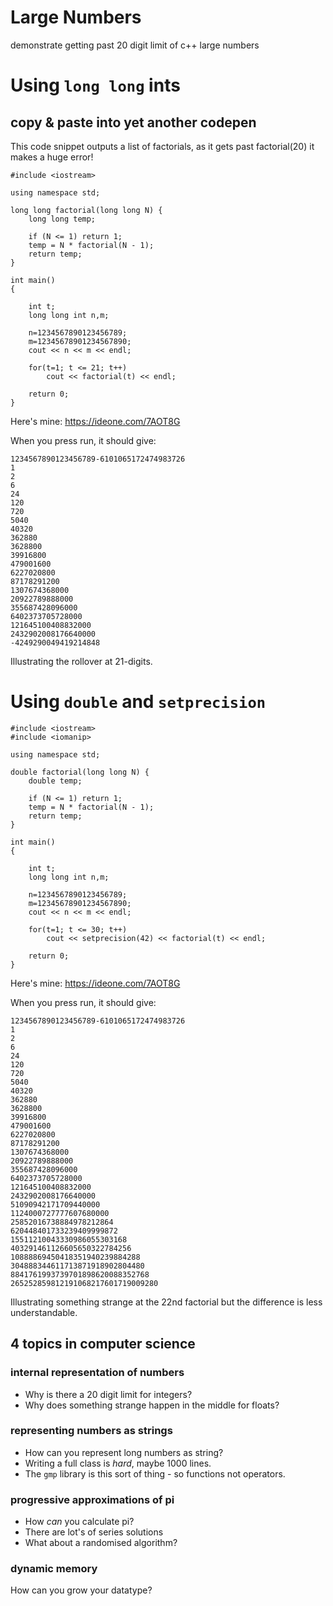 # Large Numbers
demonstrate getting past 20 digit limit of c++ large numbers

# Using `long long` ints
## copy & paste into yet another codepen

This code snippet outputs a list of factorials, as it gets past factorial(20) it makes a huge error!

```
#include <iostream>

using namespace std;

long long factorial(long long N) {
	long long temp;

	if (N <= 1) return 1;
	temp = N * factorial(N - 1);
	return temp;
}

int main()
{

    int t;
	long long int n,m;
	
	n=1234567890123456789;
	m=12345678901234567890;
    cout << n << m << endl;
    
    for(t=1; t <= 21; t++)
        cout << factorial(t) << endl;

    return 0;
}
```

Here's mine: https://ideone.com/7AOT8G

When you press run, it should give:

```
1234567890123456789-6101065172474983726
1
2
6
24
120
720
5040
40320
362880
3628800
39916800
479001600
6227020800
87178291200
1307674368000
20922789888000
355687428096000
6402373705728000
121645100408832000
2432902008176640000
-4249290049419214848

```

Illustrating the rollover at 21-digits.

# Using `double` and `setprecision` 

```
#include <iostream>
#include <iomanip>

using namespace std;

double factorial(long long N) {
	double temp;

	if (N <= 1) return 1;
	temp = N * factorial(N - 1);
	return temp;
}

int main()
{

    int t;
	long long int n,m;
	
	n=1234567890123456789;
	m=12345678901234567890;
    cout << n << m << endl;
    
    for(t=1; t <= 30; t++)
        cout << setprecision(42) << factorial(t) << endl;

    return 0;
}
```

Here's mine: https://ideone.com/7AOT8G

When you press run, it should give:

```
1234567890123456789-6101065172474983726
1
2
6
24
120
720
5040
40320
362880
3628800
39916800
479001600
6227020800
87178291200
1307674368000
20922789888000
355687428096000
6402373705728000
121645100408832000
2432902008176640000
51090942171709440000
1124000727777607680000
25852016738884978212864
620448401733239409999872
15511210043330986055303168
403291461126605650322784256
10888869450418351940239884288
304888344611713871918902804480
8841761993739701898620088352768
265252859812191068217601719009280

```

Illustrating something strange at the 22nd factorial but the difference is less understandable. 

## 4 topics in computer science

### internal representation of numbers

- Why is there a 20 digit limit for integers?
- Why does something strange happen in the middle for floats?

### representing numbers as strings

- How can you represent long numbers as string?
- Writing a full class is *hard*, maybe 1000 lines.
- The `gmp` library is this sort of thing - so functions not operators.

### progressive approximations of pi

- How *can* you calculate pi?
- There are lot's of series solutions
- What about a randomised algorithm?

### dynamic memory

How can you grow your datatype?




